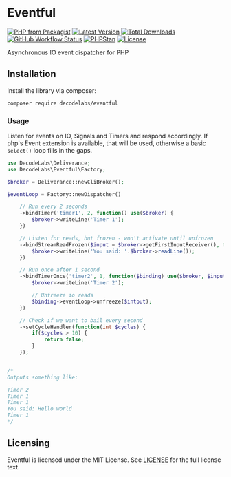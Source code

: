 # Eventful

[![PHP from Packagist](https://img.shields.io/packagist/php-v/decodelabs/eventful?style=flat)](https://packagist.org/packages/decodelabs/eventful)
[![Latest Version](https://img.shields.io/packagist/v/decodelabs/eventful.svg?style=flat)](https://packagist.org/packages/decodelabs/eventful)
[![Total Downloads](https://img.shields.io/packagist/dt/decodelabs/eventful.svg?style=flat)](https://packagist.org/packages/decodelabs/eventful)
[![GitHub Workflow Status](https://img.shields.io/github/workflow/status/decodelabs/eventful/Integrate)](https://github.com/decodelabs/eventful/actions/workflows/integrate.yml)
[![PHPStan](https://img.shields.io/badge/PHPStan-enabled-44CC11.svg?longCache=true&style=flat)](https://github.com/phpstan/phpstan)
[![License](https://img.shields.io/packagist/l/decodelabs/eventful?style=flat)](https://packagist.org/packages/decodelabs/eventful)

Asynchronous IO event dispatcher for PHP


## Installation

Install the library via composer:

```bash
composer require decodelabs/eventful
```

### Usage

Listen for events on IO, Signals and Timers and respond accordingly.
If php's Event extension is available, that will be used, otherwise a basic <code>select()</code> loop fills in the gaps.

```php
use DecodeLabs\Deliverance;
use DecodeLabs\Eventful\Factory;

$broker = Deliverance::newCliBroker();

$eventLoop = Factory::newDispatcher()

    // Run every 2 seconds
    ->bindTimer('timer1', 2, function() use($broker) {
        $broker->writeLine('Timer 1');
    })

    // Listen for reads, but frozen - won't activate until unfrozen
    ->bindStreamReadFrozen($input = $broker->getFirstInputReceiver(), function() use($broker) {
        $broker->writeLine('You said: '.$broker->readLine());
    })

    // Run once after 1 second
    ->bindTimerOnce('timer2', 1, function($binding) use($broker, $input) {
        $broker->writeLine('Timer 2');

        // Unfreeze io reads
        $binding->eventLoop->unfreeze($intput);
    })

    // Check if we want to bail every second
    ->setCycleHandler(function(int $cycles) {
        if($cycles > 10) {
            return false;
        }
    });


/*
Outputs something like:

Timer 2
Timer 1
Timer 1
You said: Hello world
Timer 1
*/
```


## Licensing
Eventful is licensed under the MIT License. See [LICENSE](./LICENSE) for the full license text.
